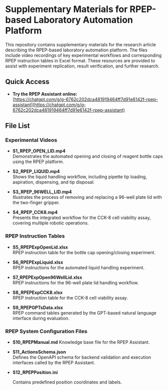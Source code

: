 # Supplementary Materials for RPEP-based Laboratory Automation Platform

This repository contains supplementary materials for the research article describing the RPEP-based laboratory automation platform. The files include video recordings of key experimental workflows and corresponding RPEP instruction tables in Excel format. These resources are provided to assist with experiment replication, result verification, and further research.
## Quick Access

- **Try the RPEP Assistant online:**  
  [https://chatgpt.com/g/g-6762c202dca481919464ff7d91e6142f-rpep-assistant](https://chatgpt.com/g/g-6762c202dca481919464ff7d91e6142f-rpep-assistant)

## File List

### Experimental Videos

- **S1_RPEP_OPEN_LID.mp4**  
  Demonstrates the automated opening and closing of reagent bottle caps using the RPEP platform.

- **S2_RPEP_LIQUID.mp4**  
  Shows the liquid handling workflow, including pipette tip loading, aspiration, dispensing, and tip disposal.

- **S3_RPEP_96WELL_LID.mp4**  
  Illustrates the process of removing and replacing a 96-well plate lid with the two-finger gripper.

- **S4_RPEP_CCK8.mp4**  
  Presents the integrated workflow for the CCK-8 cell viability assay, covering multiple robotic operations.

### RPEP Instruction Tables

- **S5_RPEPExpOpenLid.xlsx**  
  RPEP instruction table for the bottle cap opening/closing experiment.

- **S6_RPEPExpLiquid.xlsx**  
  RPEP instructions for the automated liquid handling experiment.

- **S7_RPEPExpOpen96WellLid.xlsx**  
  RPEP instructions for the 96-well plate lid handling workflow.

- **S8_RPEPExpCCK8.xlsx**  
  RPEP instruction table for the CCK-8 cell viability assay.

- **S9_RPEPGPTsData.xlsx**  
  RPEP command tables generated by the GPT-based natural language interface during evaluation.

### RPEP System Configuration Files

- **S10_RPEPManual.md**
  Knowledge base file for the RPEP Assistant.

- **S11_ActionsSchema.json**  
  Defines the OpenAPI schema for backend validation and execution interfaces called by the RPEP Assistant.
  
- **S12_RPEPPosition.ini**

  Contains predefined position coordinates and labels.